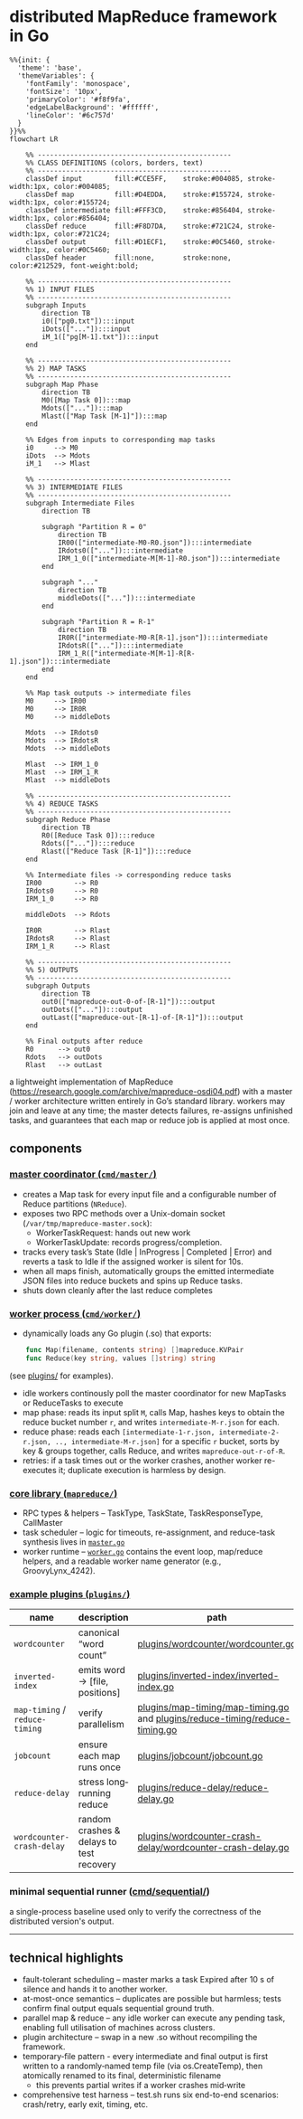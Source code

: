 # distributed MapReduce framework in Go


```mermaid
%%{init: {
  'theme': 'base',
  'themeVariables': {
    'fontFamily': 'monospace',
    'fontSize': '10px',
    'primaryColor': '#f8f9fa',
    'edgeLabelBackground': '#ffffff',
    'lineColor': '#6c757d'
  }
}}%%
flowchart LR

    %% ------------------------------------------------
    %% CLASS DEFINITIONS (colors, borders, text)
    %% ------------------------------------------------
    classDef input        fill:#CCE5FF,    stroke:#004085, stroke-width:1px, color:#004085;
    classDef map          fill:#D4EDDA,    stroke:#155724, stroke-width:1px, color:#155724;
    classDef intermediate fill:#FFF3CD,    stroke:#856404, stroke-width:1px, color:#856404;
    classDef reduce       fill:#F8D7DA,    stroke:#721C24, stroke-width:1px, color:#721C24;
    classDef output       fill:#D1ECF1,    stroke:#0C5460, stroke-width:1px, color:#0C5460;
    classDef header       fill:none,       stroke:none,     color:#212529, font-weight:bold;

    %% ------------------------------------------------
    %% 1) INPUT FILES
    %% ------------------------------------------------
    subgraph Inputs
        direction TB
        i0(["pg0.txt"]):::input
        iDots(["..."]):::input
        iM_1(["pg[M-1].txt"]):::input
    end

    %% ------------------------------------------------
    %% 2) MAP TASKS
    %% ------------------------------------------------
    subgraph Map Phase
        direction TB
        M0([Map Task 0]):::map
        Mdots(["..."]):::map
        Mlast(["Map Task [M-1]"]):::map
    end

    %% Edges from inputs to corresponding map tasks
    i0     --> M0
    iDots  --> Mdots
    iM_1   --> Mlast

    %% ------------------------------------------------
    %% 3) INTERMEDIATE FILES
    %% ------------------------------------------------
    subgraph Intermediate Files
        direction TB

        subgraph "Partition R = 0"
            direction TB
            IR00(["intermediate-M0-R0.json"]):::intermediate
            IRdots0(["..."]):::intermediate
            IRM_1_0(["intermediate-M[M-1]-R0.json"]):::intermediate
        end

        subgraph "..."
            direction TB
            middleDots(["..."]):::intermediate
        end

        subgraph "Partition R = R-1"
            direction TB
            IR0R(["intermediate-M0-R[R-1].json"]):::intermediate
            IRdotsR(["..."]):::intermediate
            IRM_1_R(["intermediate-M[M-1]-R[R-1].json"]):::intermediate
        end
    end

    %% Map task outputs -> intermediate files
    M0     --> IR00
    M0     --> IR0R
    M0     --> middleDots

    Mdots  --> IRdots0
    Mdots  --> IRdotsR
    Mdots  --> middleDots

    Mlast  --> IRM_1_0
    Mlast  --> IRM_1_R
    Mlast  --> middleDots

    %% ------------------------------------------------
    %% 4) REDUCE TASKS
    %% ------------------------------------------------
    subgraph Reduce Phase
        direction TB
        R0([Reduce Task 0]):::reduce
        Rdots(["..."]):::reduce
        Rlast(["Reduce Task [R-1]"]):::reduce
    end

    %% Intermediate files -> corresponding reduce tasks
    IR00        --> R0
    IRdots0     --> R0
    IRM_1_0     --> R0

    middleDots  --> Rdots

    IR0R        --> Rlast
    IRdotsR     --> Rlast
    IRM_1_R     --> Rlast

    %% ------------------------------------------------
    %% 5) OUTPUTS
    %% ------------------------------------------------
    subgraph Outputs
        direction TB
        out0(["mapreduce-out-0-of-[R-1]"]):::output
        outDots(["..."]):::output
        outLast(["mapreduce-out-[R-1]-of-[R-1]"]):::output
    end

    %% Final outputs after reduce
    R0      --> out0
    Rdots   --> outDots
    Rlast   --> outLast
```

a lightweight implementation of MapReduce (https://research.google.com/archive/mapreduce-osdi04.pdf) with a master / worker architecture written entirely in Go’s standard library.
workers may join and leave at any time; the master detects failures, re-assigns unfinished tasks, and guarantees that each map or reduce job is applied at most once.


## components

### [master coordinator (`cmd/master/`)](./cmd/master/)
-	creates a Map task for every input file and a configurable number of Reduce partitions (`NReduce`).
-	exposes two RPC methods over a Unix-domain socket (`/var/tmp/mapreduce-master.sock`):
    - WorkerTaskRequest: hands out new work
    - WorkerTaskUpdate: records progress/completion.
-	tracks every task’s State (Idle | InProgress | Completed | Error) and reverts a task to Idle if the assigned worker is silent for 10s.
-	when all maps finish, automatically groups the emitted intermediate JSON files into reduce buckets and spins up Reduce tasks.
-	shuts down cleanly after the last reduce completes

### [worker process (`cmd/worker/`)](./cmd/worker/)
-	dynamically loads any Go plugin (.so) that exports:
```go
    func Map(filename, contents string) []mapreduce.KVPair
    func Reduce(key string, values []string) string
```
(see [plugins/](./plugins/) for examples).

-   idle workers continously poll the master coordinator for new MapTasks or ReduceTasks to execute
-	map phase: reads its input split `M`, calls Map, hashes keys to obtain the reduce bucket number `r`, and writes `intermediate-M-r.json` for each.
-	reduce phase: reads each `[intermediate-1-r.json, intermediate-2-r.json, .., intermediate-M-r.json]` for a specific `r` bucket, sorts by key & groups together, calls Reduce, and writes `mapreduce-out-r-of-R`.
-	retries: if a task times out or the worker crashes, another worker re-executes it; duplicate execution is harmless by design.

### [core library (`mapreduce/`)](./mapreduce/)
-	RPC types & helpers – TaskType, TaskState, TaskResponseType, CallMaster
-	task scheduler – logic for timeouts, re-assignment, and reduce-task synthesis lives in [`master.go`](./mapreduce/master.go)
-	worker runtime – [`worker.go`](./mapreduce/worker.go) contains the event loop, map/reduce helpers, and a readable worker name generator (e.g., GroovyLynx_4242).

### [example plugins (`plugins/`)](./plugins/)
| name                            | description                                  | path                                                               |
|---------------------------------|----------------------------------------------|--------------------------------------------------------------------|
| `wordcounter`                   | canonical “word count”                       | [plugins/wordcounter/wordcounter.go](./plugins/wordcounter/wordcounter.go) |
| `inverted-index`                | emits word -> [file, positions]              | [plugins/inverted-index/inverted-index.go](./plugins/inverted-index/inverted-index.go) |
| `map-timing` / `reduce-timing`  | verify parallelism                           | [plugins/map-timing/map-timing.go](./plugins/map-timing/map-timing.go) and [plugins/reduce-timing/reduce-timing.go](./plugins/reduce-timing/reduce-timing.go) |
| `jobcount`                      | ensure each map runs once                    | [plugins/jobcount/jobcount.go](./plugins/jobcount/jobcount.go) |
| `reduce-delay`                  | stress long‐running reduce                   | [plugins/reduce-delay/reduce-delay.go](./plugins/reduce-delay/reduce-delay.go) |
| `wordcounter-crash-delay`       | random crashes & delays to test recovery     | [plugins/wordcounter-crash-delay/wordcounter-crash-delay.go](./plugins/wordcounter-crash-delay/wordcounter-crash-delay.go) |

### minimal sequential runner ([cmd/sequential/](./cmd/sequential/))
a single-process baseline used only to verify the correctness of the distributed version's output.

------

## technical highlights
- fault-tolerant scheduling – master marks a task Expired after 10 s of silence and hands it to another worker.
- at-most-once semantics – duplicates are possible but harmless; tests confirm final output equals sequential ground truth.
- parallel map & reduce – any idle worker can execute any pending task, enabling full utilisation of machines across clusters.
- plugin architecture – swap in a new .so without recompiling the framework.
- temporary‐file pattern - every intermediate and final output is first written to a randomly‐named temp file (via os.CreateTemp), then atomically renamed to its final, deterministic filename
    - this prevents partial writes if a worker crashes mid‐write
- comprehensive test harness – test.sh runs six end-to-end scenarios: crash/retry, early exit, timing, etc.




